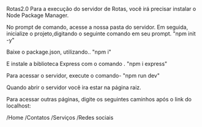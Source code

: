 Rotas2.0
Para a execução do servidor de Rotas, você irá precisar instalar o Node Package Manager.

No prompt de comando, acesse a nossa pasta do servidor. Em seguida, inicialize o projeto,digitando o seguinte comando em seu prompt. "npm init -y"

Baixe o package.json, utilizando.. "npm i"

E instale a biblioteca Express com o comando . "npm i express"

Para acessar o servidor, execute o comando- "npm run dev"

Quando abrir o servidor você ira estar na página raiz.

Para acessar outras páginas, digite os seguintes caminhos após o link do localhost:

/Home /Contatos /Serviços /Redes sociais 
